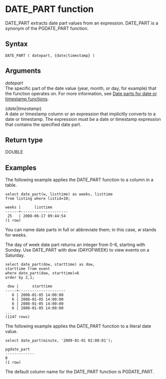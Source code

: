 # DATE\_PART function<a name="r_DATE_PART_function"></a>

DATE\_PART extracts date part values from an expression\. DATE\_PART is a synonym of the PGDATE\_PART function\. 

## Syntax<a name="r_DATE_PART_function-synopsis"></a>

```
DATE_PART ( datepart, {date|timestamp} )
```

## Arguments<a name="r_DATE_PART_function-arguments"></a>

 *datepart*   
The specific part of the date value \(year, month, or day, for example\) that the function operates on\. For more information, see [Date parts for date or timestamp functions](r_Dateparts_for_datetime_functions.md)\. 

\{*date*\|*timestamp*\}  
A date or timestamp column or an expression that implicitly converts to a date or timestamp\. The expression must be a date or timestamp expression that contains the specified date part\. 

## Return type<a name="r_DATE_PART_function-return-type"></a>

DOUBLE

## Examples<a name="r_DATE_PART_function-examples"></a>

The following example applies the DATE\_PART function to a column in a table\. 

```
select date_part(w, listtime) as weeks, listtime
from listing where listid=10;

weeks |      listtime
------+---------------------
 25   | 2008-06-17 09:44:54
(1 row)
```

You can name date parts in full or abbreviate them; in this case, *w* stands for weeks\. 

The day of week date part returns an integer from 0\-6, starting with Sunday\. Use DATE\_PART with dow \(DAYOFWEEK\) to view events on a Saturday\. 

```
select date_part(dow, starttime) as dow,
starttime from event
where date_part(dow, starttime)=6
order by 2,1;

 dow |      starttime
-----+---------------------
   6 | 2008-01-05 14:00:00
   6 | 2008-01-05 14:00:00
   6 | 2008-01-05 14:00:00
   6 | 2008-01-05 14:00:00
...
(1147 rows)
```

The following example applies the DATE\_PART function to a literal date value\.

```
select date_part(minute, '2009-01-01 02:08:01');

pgdate_part
-------------
8
(1 row)
```

The default column name for the DATE\_PART function is PGDATE\_PART\. 